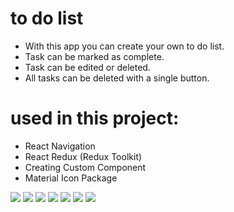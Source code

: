 # to do list

- With this app you can create your own to do list.
- Task can be marked as complete.
- Task can be edited or deleted.
- All tasks can be deleted with a single button.

# used in this project:
- React Navigation
- React Redux (Redux Toolkit)
- Creating Custom Component
- Material Icon Package

![](src/assets/todos_app.gif)
![](src/assets/1.jpg)
![](src/assets/2.jpg)
![](src/assets/3.jpg)
![](src/assets/4.jpg)
![](src/assets/5.jpg)
![](src/assets/6.jpg)
